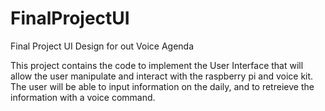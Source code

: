 # FinalProjectUI
Final Project UI Design for out Voice Agenda 

This project contains the code to implement the User Interface that will allow the user manipulate and interact with the raspberry pi and voice kit. 
The user will be able to input information on the daily, and to retreieve the information with a voice command. 
